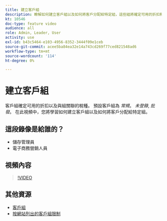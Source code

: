 ```yaml
---
title: 建立客戶組
description: 瞭解如何建立客戶組以及如何將客戶分配給特定組，這些組將確定可用的折扣和關聯的稅分類。
kt: 10546
doc-type: feature video
audience: all
role: Admin, Leader, User
activity: use
exl-id: b43c5464-e103-4956-8352-3444f09e1ceb
source-git-commit: acee5ba84ea32e14a743cd269f77ced821548ad6
workflow-type: tm+mt
source-wordcount: '114'
ht-degree: 0%

---
```


# 建立客戶組

客戶組確定可用的折扣以及與組關聯的稅種。 預設客戶組為 _常規_。 _未登錄_, _批發_。 在此視頻中，您將學習如何建立客戶組以及如何將客戶分配給特定組。

## 這段錄像是給誰的？

- 儲存管理員
- 電子商務營銷人員

## 視頻內容

>[!VIDEO](https://video.tv.adobe.com/v/343660?quality=12&learn=on)

## 其他資源

- [客戶組](https://docs.magento.com/user-guide/customers/customer-groups.html)
- [按網站列出的客戶組限制](https://developer.adobe.com/commerce/php/development/components/indexing/optimization/#customer-group-limitations-by-websites)
